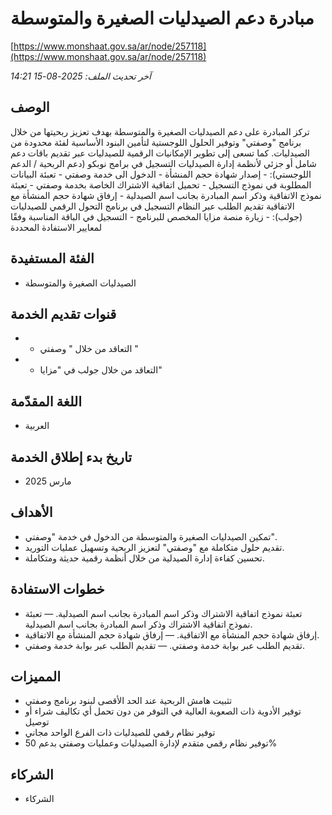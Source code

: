 # مبادرة دعم الصيدليات الصغيرة والمتوسطة
[https://www.monshaat.gov.sa/ar/node/257118](https://www.monshaat.gov.sa/ar/node/257118)

_آخر تحديث الملف: 2025-08-15 14:21_

## الوصف
تركز المبادرة على دعم الصيدليات الصغيرة والمتوسطة بهدف تعزيز ربحيتها من خلال برنامج "وصفتي" وتوفير الحلول اللوجستية لتأمين البنود الأساسية لفئة محدودة من الصيدليات. كما تسعى إلى تطوير الإمكانيات الرقمية للصيدليات عبر تقديم باقات دعم شامل أو جزئي لأنظمة إدارة الصيدليات التسجيل في برامج نوبكو (دعم الربحية / الدعم اللوجستي): - إصدار شهادة حجم المنشأة - الدخول الى خدمة وصفتي - تعبئة البيانات المطلوبة في نموذج التسجيل - تحميل اتفاقية الاشتراك الخاصة بخدمة وصفتي - تعبئة نموذج الاتفاقية وذكر اسم المبادرة بجانب اسم الصيدلية - إرفاق شهادة حجم المنشأة مع الاتفاقية تقديم الطلب عبر النظام التسجيل في برنامج التحول الرقمي للصيدليات (جولب): - زيارة منصة مزايا المخصص للبرنامج - التسجيل في الباقة المناسبة وفقًا لمعايير الاستفادة المحددة

## الفئة المستفيدة
- الصيدليات الصغيرة والمتوسطة

## قنوات تقديم الخدمة
- - التعاقد من خلال " وصفتي "
- - التعاقد من خلال جولب في "مزايا"

## اللغة المقدّمة
- العربية

## تاريخ بدء إطلاق الخدمة
- مارس 2025

## الأهداف
- تمكين الصيدليات الصغيرة والمتوسطة من الدخول في خدمة "وصفتي".
- تقديم حلول متكاملة مع "وصفتي" لتعزيز الربحية وتسهيل عمليات التوريد.
- تحسين كفاءة إدارة الصيدلية من خلال أنظمة رقمية حديثة ومتكاملة.

## خطوات الاستفادة
- تعبئة نموذج اتفاقية الاشتراك وذكر اسم المبادرة بجانب اسم الصيدلية. — تعبئة نموذج اتفاقية الاشتراك وذكر اسم المبادرة بجانب اسم الصيدلية.
- إرفاق شهادة حجم المنشأة مع الاتفاقية. — إرفاق شهادة حجم المنشأة مع الاتفاقية.
- تقديم الطلب عبر بوابة خدمة وصفتي. — تقديم الطلب عبر بوابة خدمة وصفتي.

## المميزات
- تثبيت هامش الربحية عند الحد الأقصى لبنود برنامج وصفتي
- توفير الأدوية ذات الصعوبة العالية في التوفر من دون تحمل أي تكاليف شراء أو توصيل
- توفير نظام رقمي للصيدليات ذات الفرع الواحد مجاني
- توفير نظام رقمي متقدم لإدارة الصيدليات وعمليات وصفتي بدعم 50%

## الشركاء
- الشركاء
